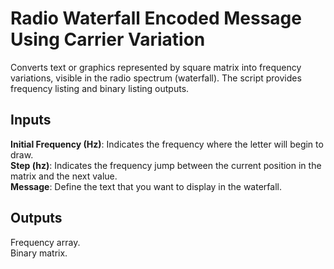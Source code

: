 # Radio Waterfall Encoded Message Using Carrier Variation
Converts text or graphics represented by square matrix into frequency variations, visible in the radio spectrum (waterfall). The script provides frequency listing and binary listing outputs.
## Inputs
**Initial Frequency (Hz)**: Indicates the frequency where the letter will begin to draw. \
**Step (hz)**: Indicates the frequency jump between the current position in the matrix and the next value. \
**Message**: Define the text that you want to display in the waterfall.
## Outputs
Frequency array. \
Binary matrix.

